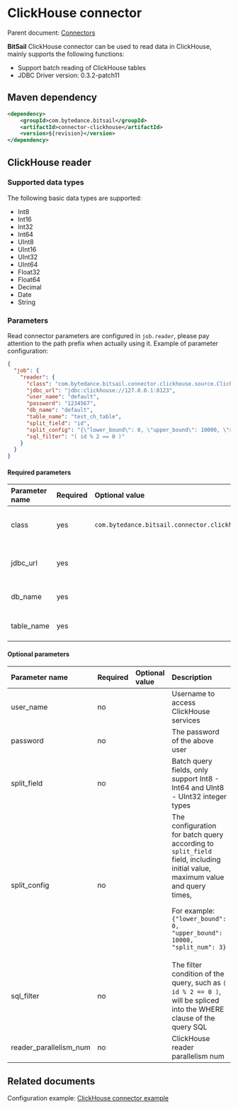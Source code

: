 # ClickHouse connector

Parent document: [Connectors](../README.md)

**BitSail** ClickHouse connector can be used to read data in ClickHouse, mainly supports the following functions:

- Support batch reading of ClickHouse tables
- JDBC Driver version: 0.3.2-patch11

## Maven dependency

```xml
<dependency>
    <groupId>com.bytedance.bitsail</groupId>
    <artifactId>connector-clickhouse</artifactId>
    <version>${revision}</version>
</dependency>
```

## ClickHouse reader

### Supported data types

The following basic data types are supported:

- Int8
- Int16
- Int32
- Int64
- UInt8
- UInt16
- UInt32
- UInt64
- Float32
- Float64
- Decimal
- Date
- String

### Parameters

Read connector parameters are configured in `job.reader`, please pay attention to the path prefix when actually using it. Example of parameter configuration:

```json
{
  "job": {
    "reader": {
      "class": "com.bytedance.bitsail.connector.clickhouse.source.ClickhouseSource",
      "jdbc_url": "jdbc:clickhouse://127.0.0.1:8123",
      "user_name": "default",
      "password": "1234567",
      "db_name": "default",
      "table_name": "test_ch_table",
      "split_field": "id",
      "split_config": "{\"lower_bound\": 0, \"upper_bound\": 10000, \"split_num\": 3}",
      "sql_filter": "( id % 2 == 0 )"
    }
  }
}
```

#### Required parameters

| Parameter name | Required | Optional value                                   | Description      |
|:---------------|:---------|:-------------------------------------------------|:------------------------------|
| class          | yes      | `com.bytedance.bitsail.connector.clickhouse.source.ClickhouseSource` | ClickHouse read connector type |
| jdbc_url       | yes      |   | JDBC connection address of ClickHouse |
| db_name        | yes      |   | ClickHouse library to read |
| table_name     | yes      |   | ClickHouse table to read |

<!--AGGREGATE<br/>DUPLICATE-->

#### Optional parameters

| Parameter name     | Required | Optional value | Description                                        |
|:-------------------|:---------|:---------------|:---------------------------------------------------|
| user_name          | no       |                | Username to access ClickHouse services |
| password           | no       |       | The password of the above user  |
| split_field        | no       |       | Batch query fields, only support Int8 - Int64 and UInt8 - UInt32 integer types |
| split_config       | no       |       | The configuration for batch query according to `split_field` field, including initial value, maximum value and query times, <p/> For example: `{"lower_bound": 0, "upper_bound": 10000, "split_num": 3}` |
| sql_filter         | no       |       | The filter condition of the query, such as `( id % 2 == 0 )`, will be spliced into the WHERE clause of the query SQL |
| reader_parallelism_num | no   |       | ClickHouse reader parallelism num |

## Related documents

Configuration example: [ClickHouse connector example](./clickhouse-example.md)

